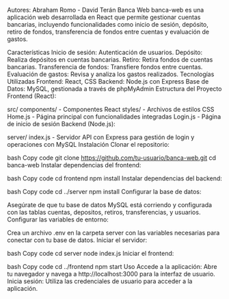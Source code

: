 Autores: Abraham Romo - David Terán
Banca Web
banca-web es una aplicación web desarrollada en React que permite gestionar cuentas bancarias, incluyendo funcionalidades como inicio de sesión, depósito, retiro de fondos, transferencia de fondos entre cuentas y evaluación de gastos.

Características
Inicio de sesión: Autenticación de usuarios.
Depósito: Realiza depósitos en cuentas bancarias.
Retiro: Retira fondos de cuentas bancarias.
Transferencia de fondos: Transfiere fondos entre cuentas.
Evaluación de gastos: Revisa y analiza los gastos realizados.
Tecnologías Utilizadas
Frontend: React, CSS
Backend: Node.js con Express
Base de Datos: MySQL, gestionada a través de phpMyAdmin
Estructura del Proyecto
Frontend (React):

src/
components/ - Componentes React
styles/ - Archivos de estilos CSS
Home.js - Página principal con funcionalidades integradas
Login.js - Página de inicio de sesión
Backend (Node.js):

server/
index.js - Servidor API con Express para gestión de login y operaciones con MySQL
Instalación
Clonar el repositorio:

bash
Copy code
git clone https://github.com/tu-usuario/banca-web.git
cd banca-web
Instalar dependencias del frontend:

bash
Copy code
cd frontend
npm install
Instalar dependencias del backend:

bash
Copy code
cd ../server
npm install
Configurar la base de datos:

Asegúrate de que tu base de datos MySQL está corriendo y configurada con las tablas cuentas, depositos, retiros, transferencias, y usuarios.
Configurar las variables de entorno:

Crea un archivo .env en la carpeta server con las variables necesarias para conectar con tu base de datos.
Iniciar el servidor:

bash
Copy code
cd server
node index.js
Iniciar el frontend:

bash
Copy code
cd ../frontend
npm start
Uso
Accede a la aplicación: Abre tu navegador y navega a http://localhost:3000 para la interfaz de usuario.
Inicia sesión: Utiliza las credenciales de usuario para acceder a la aplicación.
